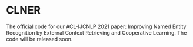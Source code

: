 # CLNER
The official code for our ACL-IJCNLP 2021 paper: Improving Named Entity Recognition by External Context Retrieving and Cooperative Learning. The code will be released soon.
